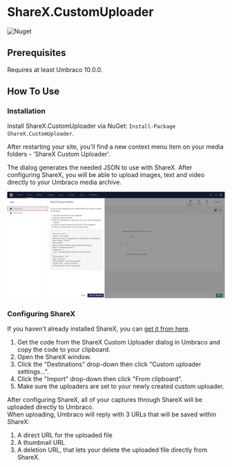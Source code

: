 # ShareX.CustomUploader
![Nuget](https://img.shields.io/nuget/v/ShareX.CustomUploader)

## Prerequisites
Requires at least Umbraco 10.0.0.

## How To Use
### Installation

Install ShareX.CustomUploader via NuGet: `Install-Package ShareX.CustomUploader`.

After restarting your site, you'll find a new context menu item on your media folders - 'ShareX Custom Uploader'.

The dialog generates the needed JSON to use with ShareX. After configuring ShareX, you will be able to upload images, text and video directly to your Umbraco media archive.

![ShareX Custom Uploader](assets/screenshot.png "ShareX Custom Uploader screnshot")

### Configuring ShareX

If you haven't already installed ShareX, you can [get it from here](https://getsharex.com/).

1. Get the code from the ShareX Custom Uploader dialog in Umbraco and copy the code to your clipboard.
2. Open the ShareX window.
3. Click the "Destinations" drop-down then click "Custom uploader settings...".
4. Click the "Import" drop-down then click "From clipboard".
5. Make sure the uploaders are set to your newly created custom uploader.

After configuring ShareX, all of your captures through ShareX will be uploaded directly to Umbraco.<br>
When uploading, Umbraco will reply with 3 URLs that will be saved within ShareX:
1. A direct URL for the uploaded file
2. A thumbnail URL
3. A deletion URL, that lets your delete the uploaded file directly from ShareX.
